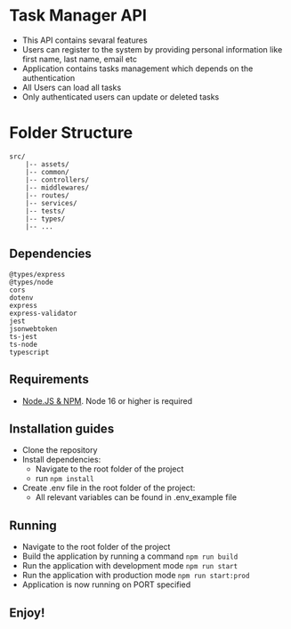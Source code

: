 # Task Manager API

- This API contains sevaral features
- Users can register to the system by providing personal information like first name, last name, email etc
- Application contains tasks management which depends on the authentication
- All Users can load all tasks
- Only authenticated users can update or deleted tasks

# Folder Structure

    src/
        |-- assets/
        |-- common/
        |-- controllers/
        |-- middlewares/
        |-- routes/
        |-- services/
        |-- tests/
        |-- types/
        |-- ...

## Dependencies

    @types/express
    @types/node
    cors
    dotenv
    express
    express-validator
    jest
    jsonwebtoken
    ts-jest
    ts-node
    typescript

## Requirements

- [Node.JS & NPM](https://nodejs.org/en/). Node 16 or higher is required

## Installation guides

- Clone the repository
- Install dependencies:
  - Navigate to the root folder of the project
  - run `npm install`
- Create .env file in the root folder of the project:
  - All relevant variables can be found in .env_example file

## Running

- Navigate to the root folder of the project
- Build the application by running a command `npm run build`
- Run the application with development mode `npm run start`
- Run the application with production mode `npm run start:prod`
- Application is now running on PORT specified

## Enjoy!
